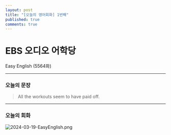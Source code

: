 ```yaml
---
layout: post
title: "[오늘의 영어회화] 1번째"
published: true
comments: true
---
```


# EBS 오디오 어학당

<p class="message">
    Easy English (5564화)
</p>

---

### 오늘의 문장
> All the workouts seem to have paid off.

---

### 오늘의 회화

![2024-03-19-EasyEnglish.png](https://hoonk212.github.io/assets/images/2024-03-19-EasyEnglish.png)